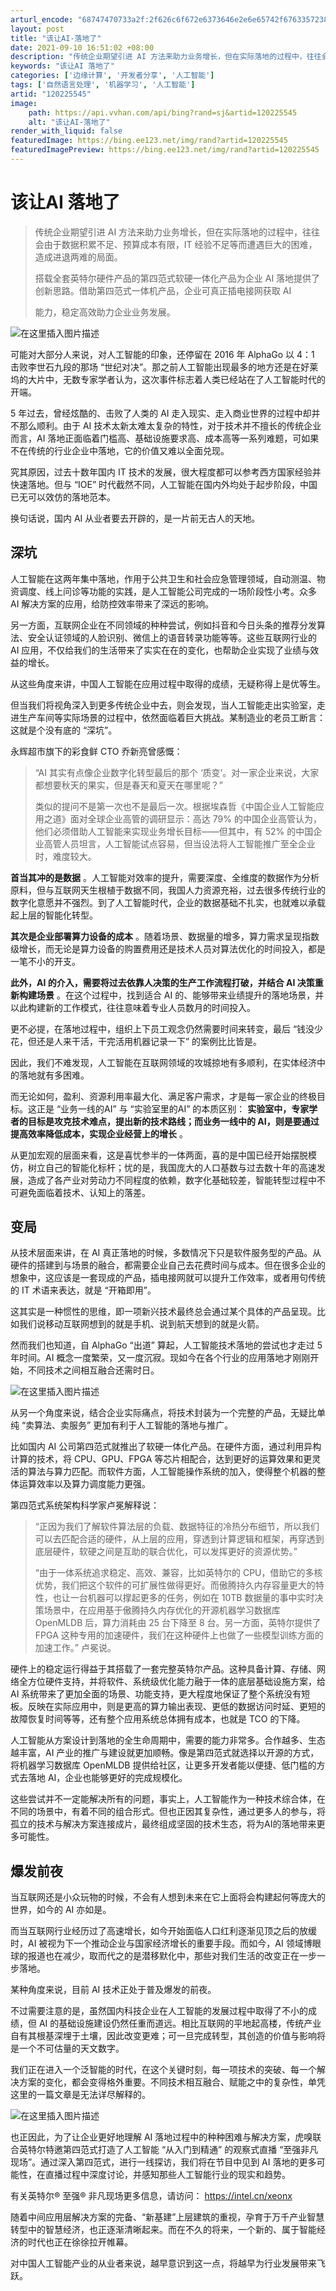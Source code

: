 ```yaml
---
arturl_encode: "68747470733a2f:2f626c6f672e6373646e2e6e65742f6763357238773037752f:61727469636c652f64657461696c732f313230323235353435"
layout: post
title: "该让AI-落地了"
date: 2021-09-10 16:51:02 +08:00
description: "传统企业期望引进 AI 方法来助力业务增长，但在实际落地的过程中，往往会由于数据积累不足、预算成本有"
keywords: "该让AI 落地了"
categories: ['边缘计算', '开发者分享', '人工智能']
tags: ['自然语言处理', '机器学习', '人工智能']
artid: "120225545"
image:
    path: https://api.vvhan.com/api/bing?rand=sj&artid=120225545
    alt: "该让AI-落地了"
render_with_liquid: false
featuredImage: https://bing.ee123.net/img/rand?artid=120225545
featuredImagePreview: https://bing.ee123.net/img/rand?artid=120225545
---
```


# 该让AI 落地了

> 传统企业期望引进 AI 方法来助力业务增长，但在实际落地的过程中，往往会由于数据积累不足、预算成本有限，IT 经验不足等而遭遇巨大的困难，造成进退两难的局面。
>   
> 搭载全套英特尔硬件产品的第四范式软硬一体化产品为企业 AI 落地提供了创新思路。借助第四范式一体机产品，企业可真正插电接网获取 AI
>   
> 能力，稳定高效助力企业业务发展。

![在这里插入图片描述](https://i-blog.csdnimg.cn/blog_migrate/c5f65e3e9ef6d7a9a92002b3c45b47c8.png)
  
可能对大部分人来说，对人工智能的印象，还停留在 2016 年 AlphaGo 以 4：1 击败李世石九段的那场 “世纪对决”。那之前人工智能出现最多的地方还是在好莱坞的大片中，无数专家学者认为，这次事件标志着人类已经站在了人工智能时代的开端。

5 年过去，曾经炫酷的、击败了人类的 AI 走入现实、走入商业世界的过程中却并不那么顺利。由于 AI 技术太新太难太复杂的特性，对于技术并不擅长的传统企业而言，AI 落地正面临着门槛高、基础设施要求高、成本高等一系列难题，可如果不在传统的行业企业中落地，它的价值又难以全面兑现。

究其原因，过去十数年国内 IT 技术的发展，很大程度都可以参考西方国家经验并快速落地。但与 “IOE” 时代截然不同，人工智能在国内外均处于起步阶段，中国已无可以效仿的落地范本。

换句话说，国内 AI 从业者要去开辟的，是一片前无古人的天地。

## 深坑

人工智能在这两年集中落地，作用于公共卫生和社会应急管理领域，自动测温、物资调度、线上问诊等功能的实践，是人工智能公司完成的一场阶段性小考。众多 AI 解决方案的应用，给防控效率带来了深远的影响。

另一方面，互联网企业在不同领域的种种尝试，例如抖音和今日头条的推荐分发算法、安全认证领域的人脸识别、微信上的语音转录功能等等。这些互联网行业的 AI 应用，不仅给我们的生活带来了实实在在的变化，也帮助企业实现了业绩与效益的增长。

从这些角度来讲，中国人工智能在应用过程中取得的成绩，无疑称得上是优等生。

但当我们将视角深入到更多传统企业中去，则会发现，当人工智能走出实验室，走进生产车间等实际场景的过程中，依然面临着巨大挑战。某制造业的老员工断言：这就是个没有底的 “深坑”。

永辉超市旗下的彩食鲜 CTO 乔新亮曾感慨：

> “AI 其实有点像企业数字化转型最后的那个 ‘质变’。对一家企业来说，大家都想要秋天的果实，但是春天和夏天在哪里呢？”
>   
> 类似的提问不是第一次也不是最后一次。根据埃森哲《中国企业人工智能应用之道》面对全球企业高管的调研显示：高达 79% 的中国企业高管认为，他们必须借助人工智能来实现业务增长目标——但其中，有 52% 的中国企业高管人员坦言，人工智能试点容易，但当设法将人工智能推广至全企业时，难度较大。

**首当其冲的是数据**
。人工智能对效率的提升，需要深度、全维度的数据作为分析原料，但与互联网天生根植于数据不同，我国人力资源充裕，过去很多传统行业的数字化意愿并不强烈。到了人工智能时代，企业的数据基础不扎实，也就难以承载起上层的智能化转型。

**其次是企业部署算力设备的成本**
。随着场景、数据量的增多，算力需求呈现指数级增长，而无论是算力设备的购置费用还是技术人员对算法优化的时间投入，都是一笔不小的开支。

**此外，AI 的介入，需要将过去依靠人决策的生产工作流程打破，并结合 AI 决策重新构建场景**
。在这个过程中，找到适合 AI 的、能够带来业绩提升的落地场景，并以此构建新的工作模式，往往意味着专业人员数月的时间投入。

更不必提，在落地过程中，组织上下员工观念仍然需要时间来转变，最后 “钱没少花，但还是人来干活，干完活用机器记录一下” 的案例比比皆是。

因此，我们不难发现，人工智能在互联网领域的攻城掠地有多顺利，在实体经济中的落地就有多困难。

而无论如何，盈利、资源利用率最大化、满足客户需求，才是每一家企业的终极目标。这正是 “业务一线的AI” 与 “实验室里的AI” 的本质区别：
**实验室中，专家学者的目标是攻克技术难点，提出新的技术路线；而业务一线中的 AI，则是要通过提高效率降低成本，实现企业经营上的增长**
。

从更加宏观的层面来看，这是喜忧参半的一体两面，喜的是中国已经开始摆脱模仿，树立自己的智能化标杆；忧的是，我国庞大的人口基数与过去数十年的高速发展，造成了各产业对劳动力不同程度的依赖，数字化基础较差，智能转型过程中不可避免面临着技术、认知上的落差。

## 变局

从技术层面来讲，在 AI 真正落地的时候，多数情况下只是软件服务型的产品。从硬件的搭建到与场景的融合，都需要企业自己去花费时间与成本。但在很多企业的想象中，这应该是一套现成的产品，插电接网就可以提升工作效率，或者用句传统的 IT 术语来表达，就是 “开箱即用”。

这其实是一种惯性的思维，即一项新兴技术最终总会通过某个具体的产品呈现。比如我们说移动互联网想到的就是手机、说到航天想到的就是火箭。

然而我们也知道，自 AlphaGo “出道” 算起，人工智能技术落地的尝试也才走过 5 年时间。AI 概念一度繁荣，又一度沉寂。现如今在各个行业的应用落地才刚刚开始，不同技术之间相互融合还需时日。
  
![在这里插入图片描述](https://i-blog.csdnimg.cn/blog_migrate/aeeb56df9dc37bdbc2f85b6b3d5a8be9.png)
  
从另一个角度来说，结合企业实际痛点，将技术封装为一个完整的产品，无疑比单纯 “卖算法、卖服务” 更加有利于人工智能的落地与推广。

比如国内 AI 公司第四范式就推出了软硬一体化产品。在硬件方面，通过利用异构计算的技术，将 CPU、GPU、FPGA 等芯片相配合，达到更好的运算效果和更灵活的算法与算力匹配。而软件方面，人工智能操作系统的加入，使得整个机器的整体运算效率以及算力调度能力更强。

第四范式系统架构科学家卢冕解释说：

> “正因为我们了解软件算法层的负载、数据特征的冷热分布细节，所以我们可以去匹配合适的硬件，从上层的应用，穿透到计算逻辑和框架，再穿透到底层硬件，软硬之间是互助的联合优化，可以发挥更好的资源优势。”
>   
> “由于一体系统追求稳定、高效、兼容，比如英特尔的 CPU，借助它的多核优势，我们把这个软件的可扩展性做得更好。而傲腾持久内存容量更大的特性，也让一台机器可以撑起更多的任务，例如在 10TB 数据量的事中实时决策场景中，在应用基于傲腾持久内存优化的开源机器学习数据库 OpenMLDB 后，算力消耗由 25 台下降至 8 台。另一方面，英特尔提供了 FPGA 这种专用的加速硬件，我们在这种硬件上也做了一些模型训练方面的加速工作。” 卢冕说。

硬件上的稳定运行得益于其搭载了一套完整英特尔产品。这种具备计算、存储、网络全方位硬件支持，并将软件、系统级优化能力融于一体的底层基础设施方案，给 AI 系统带来了更加全面的场景、功能支持，更大程度地保证了整个系统没有短板。反映在实际应用中，则是更高的算力输出表现、更低的数据访问时延、更短的故障恢复时间等等，还有整个应用系统总体拥有成本，也就是 TCO 的下降。

人工智能从方案设计到落地的全生命周期中，需要的能力非常多。合作越多、生态越丰富，AI 产业的推广与建设就更加顺畅。像是第四范式就选择以开源的方式，将机器学习数据库 OpenMLDB 提供给社区，让更多开发者能以便捷、低门槛的方式去落地 AI，企业也能够更好的完成规模化。

这些尝试并不一定能解决所有的问题，事实上，人工智能作为一种技术综合体，在不同的场景中，有着不同的组合形式。但也正因其复杂性，通过更多人的参与，将孤立的技术与解决方案连接成片，最终组成坚固的技术生态，将为AI的落地带来更多可能性。

## 爆发前夜

当互联网还是小众玩物的时候，不会有人想到未来在它上面将会构建起何等庞大的世界，如今的 AI 亦如是。

而当互联网行业经历过了高速增长，如今开始面临人口红利逐渐见顶之后的放缓时，AI 被视为下一个推动企业与国家经济增长的重要手段。而如今，AI 领域博眼球的报道也在减少，取而代之的是潜移默化中，那些对我们生活的改变正在一步一步落地。

某种角度来说，目前 AI 技术正处于普及爆发的前夜。

不过需要注意的是，虽然国内科技企业在人工智能的发展过程中取得了不小的成绩，但 AI 的基础设施建设仍然任重而道远。相比互联网的平地起高楼，传统产业自有其根基深埋于土壤，因此改变更难；可一旦完成转型，其创造的价值与影响将是一个不可估量的天文数字。

我们正在进入一个泛智能的时代，在这个关键时刻，每一项技术的突破、每一个解决方案的变化，都会变得格外重要。不同技术相互融合、赋能之中的复杂性，单凭这里的一篇文章是无法详尽解释的。
  
![在这里插入图片描述](https://i-blog.csdnimg.cn/blog_migrate/1fa2785e7e8f848b82b730d3ca540b3f.png)
  
也正因此，为了让企业更好地理解 AI 落地过程中的种种困难与解决方案，虎嗅联合英特尔特邀第四范式打造了人工智能 “从入门到精通” 的观察式直播 “至强非凡现场”。通过深入第四范式，进行一线探访，我们将在节目中见到 AI 落地的更多可能性，在直播过程中深度讨论，并感知那些人工智能行业的现实和趋势。

有关英特尔® 至强® 非凡现场更多信息，请访问：
<https://intel.cn/xeonx>

随着中间应用层解决方案的完备、“新基建”上层建筑的重视，孕育于万千产业智慧转型中的智慧经济，也正逐渐清晰起来。而在不久的将来，一个新的、属于智能经济的时代也正在徐徐拉开帷幕。

对中国人工智能产业的从业者来说，越早意识到这一点，将越早为行业发展带来飞跃。